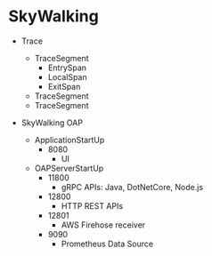 # SkyWalking

- Trace
    - TraceSegment
        - EntrySpan
        - LocalSpan
        - ExitSpan
    - TraceSegment
    - TraceSegment

- SkyWalking OAP
    - ApplicationStartUp
        - 8080
            - UI
    - OAPServerStartUp
        - 11800
            - gRPC APIs: Java, DotNetCore, Node.js
        - 12800
            - HTTP REST APIs
        - 12801
            - AWS Firehose receiver
        - 9090
            - Prometheus Data Source
